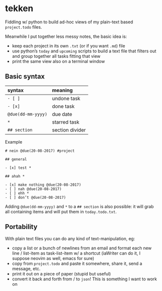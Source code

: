 tekken
======

Fiddling w/ python to build ad-hoc views of my plain-text based `project.todo` files.

Meanwhile I put together less messy notes, the basic idea is:

* keep each project in its own `.txt` (or if you want `.md`) file
* use python’s `today` and `upcoming` scripts to build a text file that filters out and group together all tasks fitting that view
* print the same view also on a terminal window

## Basic syntax

| syntax             | meaning         |                            
|:--                 |:--              |
| `- [ ]`            | undone task     |
| `- [x]`            | done task       |
| `@due(dd-mm-yyyy)` | due date        |
| `*`                | starred task    |
| `## section`       | section divider |

Example

```
# nein @due(20-08-2017) #project

## general

- [x] test *

## ahah *

- [x] make nothing @due(20-08-2017)
- [ ] nah @due(20-08-2017)
- [ ] ehh *
- [ ] don’t @due(20-08-2017)

```

Adding `@due(dd-mm-yyyy)` and `*` to a `## section` is also possible: it will grab all containing items and will put them in `today.todo.txt`.
 
## Portability

With plain text files you can do any kind of text-manipulation, eg:

* copy a list or a bunch of newlines from an email and format each new line / list-item as task-list-item w/ a shortcut (iaWriter can do it, I suppose neovim as well, emacs for sure)
* copy from `project.todo` and paste it somewhere, share it, send a message, etc.
* print it out on a piece of paper (stupid but useful)
* convert it back and forth from / to `json`! This is something I want to work on
